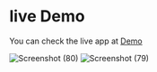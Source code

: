 # live Demo

You can check the live app at [Demo](https://sultaomov.netlify.app/)




![Screenshot (80)](https://user-images.githubusercontent.com/76771352/166105642-5c873718-bc90-4ba0-b262-20371c42d0e9.png)
![Screenshot (79)](https://user-images.githubusercontent.com/76771352/166105644-856073b7-3443-4220-894e-fcdc1937ea25.png)
